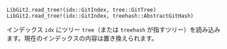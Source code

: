 ```
LibGit2.read_tree!(idx::GitIndex, tree::GitTree)
LibGit2.read_tree!(idx::GitIndex, treehash::AbstractGitHash)
```

インデックス `idx` にツリー `tree`（または `treehash` が指すツリー）を読み込みます。現在のインデックスの内容は置き換えられます。
